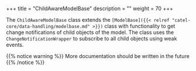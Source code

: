 +++
title = "ChildAwareModelBase" 
description = ""
weight = 70
+++

The `ChildAwareModelBase` class extends the `[ModelBase]({{< relref "catel-core/data-handling/modelbase.md" >}})` class with functionality to get change notifications of child objects of the model. The class  uses the `ChangeNotificationWrapper` to subscribe to all child objects using weak events.

{{% notice warning %}}
More documentation should be written in the future
{{% /notice %}}